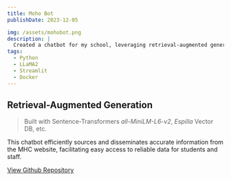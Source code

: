 ```yaml
---
title: Moho Bot
publishDate: 2023-12-05

img: /assets/mohobot.png
description: |
  Created a chatbot for my school, leveraging retrieval-augmented generation. 
tags:
  - Python
  - LLaMA2
  - Streamlit
  - Docker
---
```


## Retrieval-Augmented Generation 

> Built with Sentence-Transformers *all-MiniLM-L6-v2*, *Espilla* Vector DB, etc.

 This chatbot efficiently sources and disseminates accurate information from the MHC website, facilitating easy access to reliable data for students and staff. 


[View Github Repository](https://github.com/astridzhao/moho_bot)

